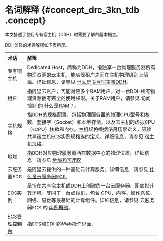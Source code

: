 # 名词解释 {#concept_drc_3kn_tdb .concept}

本文描述了使用专有宿主机（DDH）时需要了解的基本概念。

DDH涉及的术语解释如下表所示。

|术语|解释|
|:-|:-|
|专有宿主机|Dedicated Host，简称为DDH，指独享一台物理服务器所有物理资源的云主机，能实现租户之间在主机物理级别上隔离。详细信息，请参见 [什么是专有宿主机DDH](cn.zh-CN/产品简介/什么是专有宿主机DDH.md#)。|
|租户|指阿里云账户，可能对应多个RAM用户，对一台DDH所有物理资源拥有完全的使用权限。关于RAM用户，请参见 访问控制 的 [什么是RAM？](../../cn.zh-CN/产品简介/什么是RAM？.md#)。|
|主机规格|指DDH的规格配置，包括物理服务器的物理CPU型号和核数、套接字（Socket）和本地存储，以及云主机的虚拟CPU（vCPU）核数和内存。主机规格根据使用场景定义，延续共享宿主机ECS实例规格族的定义。详细信息，请参见 [宿主机规格](cn.zh-CN/产品简介/宿主机规格.md#)。|
|地域|指DDH对应物理服务器所在数据中心的物理位置。详细信息，请参见 [地域和可用区](https://help.aliyun.com/document_detail/40654.html?spm=a2c4g.11186623.2.7.bGOgVL)|
|云服务器ECS|是阿里云提供的一种基础云计算服务。详细信息，请参见 [什么是云服务器ECS](../../cn.zh-CN/产品简介/什么是云服务器ECS.md#)。|
|ECS实例|是指在共享宿主机或DDH上创建的一台云服务器，即虚拟计算环境，等同于一台虚拟机，包含 CPU、内存、操作系统、网络、磁盘等最基础的计算组件。详细信息，请参见 云服务器ECS 的 [实例概述](../../cn.zh-CN/产品简介/实例/实例概述.md#)。|
|[ECS管理控制台](https://ecs.console.aliyun.com/#/home)|指ECS和DDH的Web操作界面。|

